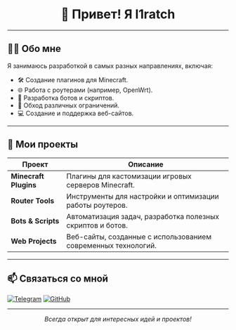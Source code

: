 <h1 align="center">👋 Привет! Я l1ratch </h1>

---

## 🧑‍💻 Обо мне

Я занимаюсь разработкой в самых разных направлениях, включая:
- 🛠 Создание плагинов для Minecraft.
- 🌐 Работа с роутерами (например, OpenWrt).
- 🤖 Разработка ботов и скриптов.
- 🔐 Обход различных ограничений.
- 💻 Создание и поддержка веб-сайтов.

---

## 🚀 Мои проекты

| Проект        | Описание                                                                 |
|---------------|--------------------------------------------------------------------------|
| **Minecraft Plugins** | Плагины для кастомизации игровых серверов Minecraft.                   |
| **Router Tools**      | Инструменты для настройки и оптимизации работы роутеров.             |
| **Bots & Scripts**    | Автоматизация задач, разработка полезных скриптов и ботов.           |
| **Web Projects**      | Веб-сайты, созданные с использованием современных технологий.        |

---

## 📫 Связаться со мной

[![Telegram](https://img.shields.io/badge/-Telegram-2CA5E0?style=flat&logo=telegram&logoColor=white)](https://t.me/l1ratch)
[![GitHub](https://img.shields.io/badge/-GitHub-333?style=flat&logo=github&logoColor=white)](https://github.com/l1ratch)

---

<p align="center">
  <i>Всегда открыт для интересных идей и проектов!</i>
</p>
